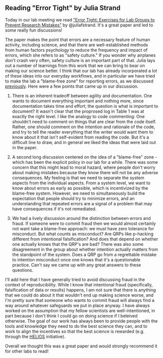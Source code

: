 ## Reading "Error Tight" by Julia Strand

Today in our lab meeting we read ["Error Tight: Exercises for Lab Groups to Prevent Research Mistakes"](https://psyarxiv.com/rsn5y/) by @juliafstrand.  It's a great paper and led to some really fun discussions! 

The paper makes the point that errors are a necessary feature of human activity, including science, and that there are well-established methods from human factors psychology to reduce the frequency and impact of errors, which she refers to as "safety culture."  If you wonder why airplanes don't crash very often, safety culture is an important part of that.  Julia lays out a number of learnings from this work that we can bring to bear on making our science better.  I think that our lab has already incorporated a lot of these ideas into our everyday workflows, and in particular we have tried to make the lab a "blame-free zone" for reporting errors, as we discussed [previously](https://reproducibility.stanford.edu/coding-error-postmortem/).  Here were a few points that came up in our discussion.

1) There is an inherent tradeoff between agility and documentation.  One wants to document everything important and nothing more, since documentation takes time and effort; the question is what is important to document?  It wasn't clear that the proprosed log in Table 1 was at exactly the right level.  I like the analogy to code commenting: One shouldn't need to comment on things that are clear from the code itself.  Rather, one should comment on the intention and rationale of the code, and try to tell the reader everything that the writer would want them to know about it that isn't self-evident from reading the code.  But it's a difficult line to draw, and in general we liked the ideas that were laid out in the paper.

2) A second long discussion centered on the idea of a "blame-free" zone - which has been the explicit policy in our lab for a while.  There was some concern that this might lead to moral hazard, where people don't worry about making mistakes because they know there will not be any adverse consequences.  My feeling is that we need to separate the system aspects from the individual aspects.  From a system level, we want to know about errors as early as possible, which is incentivized by the blame-free system.  However, we need to simultaneously build the expectation that people should try to minimize errors, and an understanding that repeated errors are a signal of a problem that may have consequences if it's not remediated.

3) We had a lively discussion around the distinction between errors and fraud.  If someone were to commit fraud then we would almost certainly not want take a blame-free approach: we must have zero tolerance for misconduct.  But what counts as misconduct?  Are QRPs like p-hacking different from intentional falsification?  And does that depend on whether one actually knows that the QRP's are bad?  There was also some disagreement in the group about whether intention actually matters from the standpoint of the system.   Does a QRP go from a regrettable mistake to intention misconduct once one knows that it's a questionable practice.  Can't say we came up with any great answers to these questions.

I'll add here that I have generally tried to avoid discussing fraud in the context of reproducibility.  While I know that intentional fraud (specifically, falsification of data or results) happens, I am not sure that there is anything that we could do about it that wouldn't end up making science worse, and I'm pretty sure that someone who wants to commit fraud will always find a way around whatever safeguards we put in place anyway.  I have always worked on the assumption that my fellow scientists are well-intentioned, in part because I don't think I could go on doing science if I beleived otherwise.  The goal of our work has always been to provide people with the tools and knowledge they need to do the best science they can, and to work to align the incentives so that the best science is rewarded (e.g. through the [HELIOS](https://www.heliosopen.org/) initiative).

Overall we thought this was a great paper and would strongly recommend it for other labs to read!